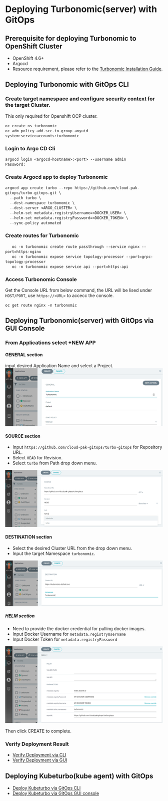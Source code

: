 # Deploying Turbonomic(server) with GitOps

## Prerequisite for deploying Turbonomic to OpenShift Cluster
- OpenShift 4.6+
- Argocd
- Resource requirement, please refer to the [Turbonomic Installation Guide](https://docs.turbonomic.com/docApp/doc/index.html?config=Install_Pnt#!/Latest_Install/_INSTALL_Topics_XL/TOPIC_Minimum_Requirements_XL.xml).

## Deploying Turbonomic with GitOps CLI

### Create target namespace and configure security context for the target Cluster.
This only required for Openshift OCP cluster.  

```shell
oc create ns turbonomic
oc adm policy add-scc-to-group anyuid system:serviceaccounts:turbonomic
```

### Login to Argo CD Cli
```shell
argocd login <argocd-hostname>:<port> --username admin
Password:
```

### Create Argocd app to deploy Turbonomic
```shell
argocd app create turbo --repo https://github.com/cloud-pak-gitops/turbo-gitops.git \
  --path turbo \
  --dest-namespace turbonomic \
  --dest-server <ARGO_CLUSTER> \
  --helm-set metadata.registryUsername=<DOCKER_USER> \
  --helm-set metadata.registryPassword=<DOCKER_TOKEN> \
  --sync-policy automated
```

### Create routes for Turbonomic
```shell
   oc -n turbonomic create route passthrough --service nginx --port=https-nginx
   oc -n turbonomic expose service topology-processor --port=grpc-topology-processor
   oc -n turbonomic expose service api --port=https-api
```

### Access Turbonomic Console
Get the Console URL from below command, the URL will be lised under `HOST/PORT`, use `https://<URL>` to accecc the console.  

```shell
oc get route nginx -n turbonomic
```


## Deploying Turbonomic(server) with GitOps via GUI Console

### From Applications select +NEW APP

#### GENERAL section
input desired Application Name and select a Project.
![new-app-general](images/new-app-general.png)

#### SOURCE section
- Input `https://github.com/cloud-pak-gitops/turbo-gitops` for Repository URL.  
- Select `HEAD` for Revision.  
- Select `turbo` from Path drop down menu.  

![new-app-source](images/new-app-source.png)

#### DESTINATION section
- Select the desired Cluster URL from the drop down menu.  
- Input the target Namespace `turbonomic`.  

![new-app-destination](images/new-app-destination.png)

##### HELM section
- Need to provide the docker credential for pulling docker images.  
- Input Docker Username for `metadata.registryUsername`  
- Input Docker Token for `metadata.registryPassword`   

![new-app-helm](images/new-app-helm.png)  
    
Then click CREATE to complete.

### Verify Deployment Result
- [Verify Deployment via CLI](Gitops-verify-deployment.md#verify-deployment-via-cli)
- [Verify Deployment via GUI](Gitops-verify-deployment.md#verify-deployment-via-gui)

## Deploying Kubeturbo(kube agent) with GitOps
- [Deploy Kubeturbo via GitOps CLI](Gitops-kubeturbo-Install.md#deploying-kubeturbokube-agent-with-gitops-cli)
- [Deploy Kubeturbo via GitOps GUI console](Gitops-kubeturbo-Install.md#deploying-kubeturbokube-agent-with-gitops-via-gui-console)
